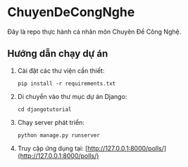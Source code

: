 # ChuyenDeCongNghe

Đây là repo thực hành cá nhân môn Chuyên Đề Công Nghệ.

## Hướng dẫn chạy dự án

1. Cài đặt các thư viện cần thiết:
   ```
   pip install -r requirements.txt
   ```

2. Di chuyển vào thư mục dự án Django:
   ```
   cd djangotutorial
   ```

3. Chạy server phát triển:
   ```
   python manage.py runserver
   ```

4. Truy cập ứng dụng tại: [http://127.0.0.1:8000/polls/](http://127.0.0.1:8000/polls/)